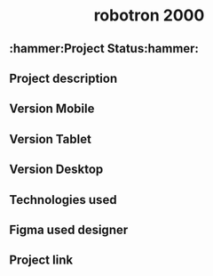 
<h1 align="center"> robotron 2000 </h1>

<h2 id="status-do-projeto">:hammer:Project Status:hammer:</h2>

<h2 id="descricao-projeto">Project description</h2>

<h2 id="versaomobile">Version Mobile</h2>

<h2>Version Tablet</h2>

<h2>Version Desktop</h2>

<h2>Technologies used</h2>
    
<h2> Figma used designer </h2>

<h2> Project link </h2>
